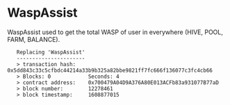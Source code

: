 # WaspAssist

WaspAssist used to get the total WASP of user in everywhere (HIVE, POOL, FARM, BALANCE).

```
   Replacing 'WaspAssist'
   ----------------------
   > transaction hash:    0x5dd843c33c5cfbdc44214a33b9b325a82bbe9821ff7fc666f136077c3fc4cb66
   > Blocks: 0            Seconds: 4
   > contract address:    0x700479A04D9A376A80E013ACFb83a931077B77aD
   > block number:        12278461
   > block timestamp:     1608877015
```
